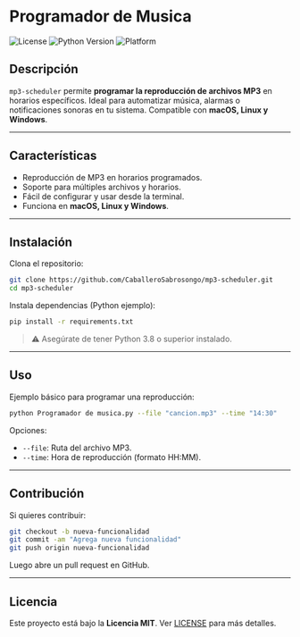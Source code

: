 # Programador de Musica

![License](https://img.shields.io/badge/license-MIT-green)
![Python Version](https://img.shields.io/badge/python-3.8%2B-blue)
![Platform](https://img.shields.io/badge/platform-macOS%20|%20Linux%20|%20Windows-lightgrey)

## Descripción
`mp3-scheduler` permite **programar la reproducción de archivos MP3** en horarios específicos. Ideal para automatizar música, alarmas o notificaciones sonoras en tu sistema. Compatible con **macOS, Linux y Windows**.

---

## Características
- Reproducción de MP3 en horarios programados.
- Soporte para múltiples archivos y horarios.
- Fácil de configurar y usar desde la terminal.
- Funciona en **macOS, Linux y Windows**.

---

## Instalación

Clona el repositorio:

```bash
git clone https://github.com/CaballeroSabrosongo/mp3-scheduler.git
cd mp3-scheduler
```

Instala dependencias (Python ejemplo):

```bash
pip install -r requirements.txt
```

> ⚠️ Asegúrate de tener Python 3.8 o superior instalado.

---

## Uso

Ejemplo básico para programar una reproducción:

```bash
python Programador de musica.py --file "cancion.mp3" --time "14:30"
```

Opciones:
- `--file`: Ruta del archivo MP3.
- `--time`: Hora de reproducción (formato HH:MM).

---

## Contribución

Si quieres contribuir:

```bash
git checkout -b nueva-funcionalidad
git commit -am "Agrega nueva funcionalidad"
git push origin nueva-funcionalidad
```

Luego abre un pull request en GitHub.

---

## Licencia
Este proyecto está bajo la **Licencia MIT**. Ver [LICENSE](LICENSE) para más detalles.
